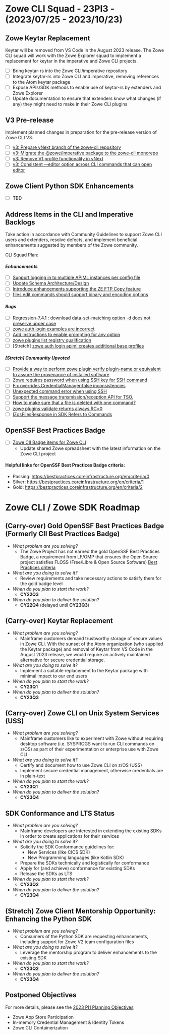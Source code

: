 # Zowe CLI Squad - 23PI3 - (2023/07/25 - 2023/10/23)

## Zowe Keytar Replacement
Keytar will be removed from VS Code in the August 2023 release. The Zowe CLI squad will work with the Zowe Explorer squad to implement a replacement for keytar in the imperative and Zowe CLI projects.
- [ ] Bring keytar-rs into the Zowe CLI/imperative repository
- [ ] Integrate keytar-rs into Zowe CLI and imperative, removing references to the Atom keytar package
- [ ] Expose APIs/SDK methods to enable use of keytar-rs by extenders and Zowe Explorer
- [ ] Update documentation to ensure that extenders know what changes (if any) they might need to make in their Zowe CLI plugins

## V3 Pre-release
Implement planned changes in preparation for the pre-release version of Zowe CLI V3.
- [ ] [v3: Prepare vNext branch of the zowe-cli repository](https://github.com/zowe/zowe-cli/issues/1702)
- [ ] [v3: Migrate the @zowe/imperative package to the zowe-cli monorepo](https://github.com/zowe/zowe-cli/issues/1695)
- [ ] [v3: Remove V1 profile functionality in vNext](https://github.com/zowe/zowe-cli/issues/1703)
- [ ] [v3: Consistent --editor option across CLI commands that can open editor](https://github.com/zowe/imperative/issues/992)

## Zowe Client Python SDK Enhancements
- [ ] TBD

## Address Items in the CLI and Imperative Backlogs
Take action in accordance with Community Guidelines to support Zowe CLI users and extenders, resolve defects, and implement beneficial enhancements suggested by members of the Zowe community.

CLI Squad Plan:
#### *Enhancements*
- [ ] [Support logging in to multiple APIML instances per config file](https://github.com/zowe/zowe-cli/issues/1705)
- [ ] [Update Schema Architecture/Design](https://github.com/zowe/imperative/discussions/828)
- [ ] [Introduce enhancements supporting the ZE FTP Copy feature](https://github.com/zowe/zowe-cli-ftp-plugin/pull/131)
- [ ] [files edit commands should support binary and encoding options](https://github.com/zowe/zowe-cli/issues/1725)

#### *Bugs*
- [ ] [Regression-7.4.1 : download data-set-matching option -d does not preserve upper case](https://github.com/zowe/zowe-cli/issues/1722)
- [ ] [zowe auth login examples are incorrect](https://github.com/zowe/imperative/issues/998)
- [ ] [Add instructions to enable prompting for any option](https://github.com/zowe/zowe-cli/issues/1741)
- [ ] [zowe plugins list registry qualification](https://github.com/zowe/zowe-cli/issues/63)
- [ ] [Stretch] [zowe auth login apiml creates additional base profiles](https://github.com/zowe/zowe-cli/issues/1650)

#### *[Stretch] Community Upvoted*
- [ ] [Provide a way to perform zowe plugin verify plugin-name or equivalent to assure the provenance of installed software](https://github.com/zowe/zowe-cli/issues/1326)
- [ ] [Zowe requires password when using SSH key for SSH command](https://github.com/zowe/zowe-cli/issues/1034)
- [ ] [Fix overrides.CredentialManager:false inconsistencies](https://github.com/zowe/zowe-cli/issues/1469)
- [ ] [Unexpected command error when using SSH](https://github.com/zowe/zowe-cli/issues/1031)
- [ ] [Support the message transmission/reception API for TSO.](https://github.com/zowe/zowe-cli/issues/1566)
- [ ] [How to make sure that a file is deleted with one command?](https://github.com/zowe/zowe-cli/issues/866)
- [ ] [zowe plugins validate returns always RC=0](https://github.com/zowe/zowe-cli/issues/1299)
- [ ] [IZosFilesResponse in SDK Refers to Commands](https://github.com/zowe/zowe-cli/issues/865)

## OpenSSF Best Practices Badge
- [ ] [Zowe CII Badge items for Zowe CLI](https://github.com/zowe/zowe-cli/issues/1352)
  - Update shared Zowe spreadsheet with the latest information on the Zowe CLI project

#### Helpful links for OpenSSF Best Practices Badge criteria:
- Passing: https://bestpractices.coreinfrastructure.org/en/criteria/0
- Silver: https://bestpractices.coreinfrastructure.org/en/criteria/1
- Gold: https://bestpractices.coreinfrastructure.org/en/criteria/2

# Zowe CLI / Zowe SDK Roadmap

## (Carry-over) Gold OpenSSF Best Practices Badge (Formerly CII Best Practices Badge)
- _What problem are you solving?_
  - The Zowe Project has not earned the gold OpenSSF Best Practices Badge, a requirement from LF/OMP that ensures the Open Source project satisfies FLOSS (Free/Libre & Open Source Software) [Best Practices criteria](https://bestpractices.coreinfrastructure.org/en/criteria)
- _What are you doing to solve it?_
  - Review requirements and take necessary actions to satisfy them for the gold badge level
- _When do you plan to start the work?_
  - **CY22Q3**
- _When do you plan to deliver the solution?_
  - **CY22Q4** (delayed until **CY23Q3**)

## (Carry-over) Keytar Replacement
- _What problem are you solving?_
  - Mainframe customers demand trustworthy storage of secure values in Zowe CLI. With the sunset of the Atom organization (who supplied the Keytar package) and removal of Keytar from VS Code in the August 2023 release, we would require an actively maintained alternative for secure credential storage.
- _What are you doing to solve it?_
  - Implement a suitable replacement to the Keytar package with minimal impact to our end users
- _When do you plan to start the work?_
  - **CY23Q1**
- _When do you plan to deliver the solution?_
  - **CY23Q3** 

## (Carry-over) Zowe CLI on Unix System Services (USS)
- _What problem are you solving?_
  - Mainframe customers like to experiment with Zowe without requiring desktop software (i.e. SYSPROGS want to run CLI commands on z/OS) as part of their experimentation or enterprise use with Zowe CLI
- _What are you doing to solve it?_
  - Certify and document how to use Zowe CLI on z/OS (USS)
  - Implement secure credential management, otherwise credentials are in plain-text
- _When do you plan to start the work?_
  - **CY23Q1**
- _When do you plan to deliver the solution?_
  - **CY23Q4**

## SDK Conformance and LTS Status
- _What problem are you solving?_
  - Mainframe developers are interested in extending the existing SDKs in order to create applications for their services
- _What are you doing to solve it?_
  - Solidify the SDK Conformance guidelines for:
    - New Services (like CICS SDK)
    - New Programming languages (like Kotlin SDK)
  - Prepare the SDKs technically and logistically for conformance
  - Apply for (and achieve) conformance for existing SDKs
  - Release the SDKs as LTS
- _When do you plan to start the work?_
  - **CY23Q2**
- _When do you plan to deliver the solution?_
  - **CY23Q4** 

## (Stretch) Zowe Client Mentorship Opportunity: Enhancing the Python SDK
- _What problem are you solving?_
  - Consumers of the Python SDK are requesting enhancements, including support for Zowe V2 team configuration files
- _What are you doing to solve it?_
  - Leverage the mentorship program to deliver enhancements to the existing SDK
- _When do you plan to start the work?_
  - **CY23Q2**
- _When do you plan to deliver the solution?_
  - **CY23Q4**

## Postponed Objectives
For more details, please see the [2023 PI1 Planning Objectives](https://github.com/zowe/community/blob/master/Project%20Management/PI%20Planning/23PI1%20Planning/PI%20Planning%20Preparation%20by%20Squad/Zowe%20CLI%20Squad%20-%2023PI1%20Objectives.md)
- Zowe App Store Participation
- In-memory Credential Management & Identity Tokens
- Zowe CLI Containerization
